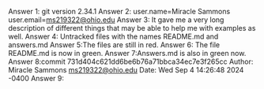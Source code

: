 Answer 1: git version 2.34.1
Answer 2: user.name=Miracle Sammons
user.email=ms219322@ohio.edu
Answer 3: It gave me a very long description of different things that may be able to help me with examples as well.
Answer 4: Untracked files with the names README.md and answers.md
Answer 5:The files are still in red.
Answer 6: The file README.md is now in green.
Answer 7:Answers.md is also in green now. 
Answer 8:commit 731d404c621dd6be6b76a71bbca34ec7e3f265cc
Author: Miracle Sammons <ms219322@ohio.edu>
Date:   Wed Sep 4 14:26:48 2024 -0400
Answer 9: 